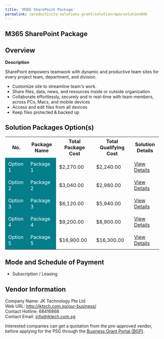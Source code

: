 ```yaml
---
title: 'M365 SharePoint Package'
permalink: /productivity-solutions-grant/solutionrepo/solution840
---
```


## M365 SharePoint Package

## Overview

**Description**

SharePoint empowers teamwork with dynamic and productive team sites for every project team, department, and division. 
- Customize site to streamline team's work. 
- Share files, data, news, and resources inside or outside organization
- Collaborate effortlessly, securely and in real-time with team members, across PCs, Macs, and mobile devices 
- Access and edit files from all devices
- Keep files protected & backed up

## Solution Packages Option(s)

<table>
<tr>
<th><b>No.</b></th>
<th><b>Package Name</b></th>
<th><b>Total Package Cost</b></th>
<th><b>Total Qualifying Cost</b></th>
<th><b>Solution Details</b></th>
</tr>
<tr>
<td style='padding: 10px; background-color: #037E8A; color: #FFFFFF;'>Option 1</td>
<td style='padding: 10px; background-color: #037E8A; color: #FFFFFF;'>Package 1</td>
<td style='padding: 10px;'>$2,270.00</td>
<td style='padding: 10px;'>$2,240.00</td>
<td style='padding: 10px;'><a href='/images/psg/JK_20220163_Desensitised_Annex_3_Part_1.pdf' target='_blank'>View Details</a></td>
</tr>
<tr>
<td style='padding: 10px; background-color: #037E8A; color: #FFFFFF;'>Option 2</td>
<td style='padding: 10px; background-color: #037E8A; color: #FFFFFF;'>Package 2</td>
<td style='padding: 10px;'>$3,040.00</td>
<td style='padding: 10px;'>$2,980.00</td>
<td style='padding: 10px;'><a href='/images/psg/JK_20220163_Desensitised_Annex_3_Part_2.pdf' target='_blank'>View Details</a></td>
</tr>
<tr>
<td style='padding: 10px; background-color: #037E8A; color: #FFFFFF;'>Option 3</td>
<td style='padding: 10px; background-color: #037E8A; color: #FFFFFF;'>Package 3</td>
<td style='padding: 10px;'>$6,120.00</td>
<td style='padding: 10px;'>$5,940.00</td>
<td style='padding: 10px;'><a href='/images/psg/JK_20220163_Desensitised_Annex_3_Part_3.pdf' target='_blank'>View Details</a></td>
</tr>
<tr>
<td style='padding: 10px; background-color: #037E8A; color: #FFFFFF;'>Option 4</td>
<td style='padding: 10px; background-color: #037E8A; color: #FFFFFF;'>Package 4</td>
<td style='padding: 10px;'>$9,200.00</td>
<td style='padding: 10px;'>$8,900.00</td>
<td style='padding: 10px;'><a href='/images/psg/JK_20220163_Desensitised_Annex_3_Part_4.pdf' target='_blank'>View Details</a></td>
</tr>
<tr>
<td style='padding: 10px; background-color: #037E8A; color: #FFFFFF;'>Option 5</td>
<td style='padding: 10px; background-color: #037E8A; color: #FFFFFF;'>Package 5</td>
<td style='padding: 10px;'>$16,900.00</td>
<td style='padding: 10px;'>$16,300.00</td>
<td style='padding: 10px;'><a href='/images/psg/JK_20220163_Desensitised_Annex_3_Part_5.pdf' target='_blank'>View Details</a></td>
</tr>
</table>

## Mode and Schedule of Payment

 - Subscription / Leasing

## Vendor Information

 Company Name: JK Technology Pte Ltd<br>Web URL: http://jktech.com.sg/our-business/ <br>Contact Hotline: 68416868 <br>Contact Email: info@jktech.com.sg <br>

Interested companies can get a quotation from the pre-approved vendor, before applying for the PSG through the <a href='https://www.businessgrants.gov.sg/' target='_blank' rel='noopener'>Business Grant Portal (BGP)</a>.

<script src="/jquery/resize-tables.js"></script>
